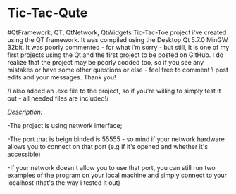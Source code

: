 # Tic-Tac-Qute
#QtFramework, QT, QtNetwork, QtWidgets
Tic-Tac-Toe project i've created using the QT framework.
It was compiled using the Desktop Qt 5.7.0 MinGW 32bit.
It was poorly commented - for what i'm sorry - but still, it is one of my first projects using the Qt and the first project to be posted on GitHub.
I do realize that the project may be poorly codded too, so if you see any mistakes or have some other questions or else - feel free to comment \ post edits and your messages. Thank you!

/I also added an .exe file to the project, so if you're willing to simply test it out - all needed files are included!/

*Description:*

-The project is using network interface;

-The port that is beign binded is 55555 - so mind if your network hardware allows you to connect on that port (e.g if it's opened and whether it's accessible)

-If your network doesn't allow you to use that port, you can still run two examples of the program on your local machine and simply connect to your localhost (that's the way i tested it out)
